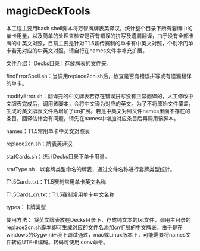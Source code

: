 # magicDeckTools

本工程主要用bash shell脚本将万智牌牌表英译汉，统计整个目录下所有套牌中的单卡用量，以及简单的处理来检查是否有错误的拼写及遗漏翻译，由于没有全部卡牌的中英文对照，目前主要是针对T1.5薪传赛制的单卡有中英文对照，个别冷门单卡若无对应的中英文对照，请自行在names文件中补充扩展。

文件介绍：
Decks目录：存放牌表的文件夹。

findErrorSpell.sh：当调用replace2cn.sh后，检查是否有错误拼写或有遗漏翻译的单卡。

modifyError.sh：翻译完的中文牌表若存在错误拼写没有正常翻译的，人工修改中文牌表完成后，调用该脚本，会将中文译为对应的英文。为了不将原始文件覆盖，生成的英文牌表文件名增加了en扩展。若是中英文对照文件names里面不存在的条目，回译估计会有问题，请先在names中增加对应条目后再调用该脚本。

names：T1.5常用单卡中英文对照表

replace2cn.sh：牌表英译汉

statCards.sh：统计Decks目录下单卡用量。

statType.sh：以套牌类型命名的牌表，通过文件名称进行套牌类型统计。

T1.5Cards.txt：T1.5赛制常用单卡英文名称

T1.5Cards_cn.txt：T1.5赛制常用单卡中文名称

types：卡牌类型

使用方法：
将英文牌表放在Decks目录下，存成纯文本的txt文件，调用主目录的replace2cn.sh脚本即可生成对应的文件名添加cn扩展的中文牌表。由于是在windows的Cygwin环境下调试通过，mac或Linux版本下，可能需要将names文件转成UTF-8编码。转码可使用iconv命令。

